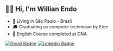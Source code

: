 ## 👋🏻 Hi, I'm Willian Endo

- 📍 Living in São Paulo - Brazil
- 🎓 Graduating as computer technician by Etec
- 🛫 English Course completed at CNA

[![Gmail Badge](https://img.shields.io/badge/-will.endo33@gmail.com-c14438?style=flat-square&logo=Gmail&logoColor=white&link=mailto:will.endo33@gmail.com)](mailto:gabrielgigante29@gmail.com)
[![Linkedin Badge](https://img.shields.io/badge/-Willian%20Endo-0e76a8?style=flat-square&logo=Linkedin&logoColor=white&link=https://https://www.linkedin.com/in/willian-endo-6a925a1b5/)](https://www.linkedin.com/in/gabriel-gigante/)
<!--
**willendoo/willendoo** is a ✨ _special_ ✨ repository because its `README.md` (this file) appears on your GitHub profile.

Here are some ideas to get you started:


- 🌱 I’m currently learning ...
- 👯 I’m looking to collaborate on ...
- 🤔 I’m looking for help with ...
- 💬 Ask me about ...
- 📫 How to reach me: ...
- 😄 Pronouns: ...
- ⚡ Fun fact: ...
-->
